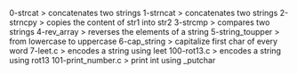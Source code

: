 0-strcat > concatenates two strings
1-strncat > concatenates two strings
2-strncpy > copies the content of str1 into str2
3-strcmp > compares two strings
4-rev_array > reverses the elements of a string
5-string_toupper > from lowercase to uppercase
6-cap_string > capitalize first char of every word
7-leet.c > encodes a string using leet
100-rot13.c > encodes a string using rot13
101-print_number.c > print int using _putchar
